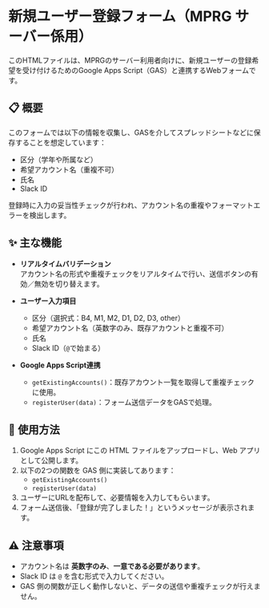 # 新規ユーザー登録フォーム（MPRG サーバー係用）

このHTMLファイルは、MPRGのサーバー利用者向けに、新規ユーザーの登録希望を受け付けるためのGoogle Apps Script（GAS）と連携するWebフォームです。


## 📋 概要

このフォームでは以下の情報を収集し、GASを介してスプレッドシートなどに保存することを想定しています：

- 区分（学年や所属など）
- 希望アカウント名（重複不可）
- 氏名
- Slack ID

登録時に入力の妥当性チェックが行われ、アカウント名の重複やフォーマットエラーを検出します。


## ✨ 主な機能

- **リアルタイムバリデーション**  
  アカウント名の形式や重複チェックをリアルタイムで行い、送信ボタンの有効／無効を切り替えます。

- **ユーザー入力項目**  
  - 区分（選択式：B4, M1, M2, D1, D2, D3, other）
  - 希望アカウント名（英数字のみ、既存アカウントと重複不可）
  - 氏名
  - Slack ID（`@`で始まる）

- **Google Apps Script連携**
  - `getExistingAccounts()`：既存アカウント一覧を取得して重複チェックに使用。
  - `registerUser(data)`：フォーム送信データをGASで処理。


## 🚀 使用方法

1. Google Apps Script にこの HTML ファイルをアップロードし、Web アプリとして公開します。
2. 以下の2つの関数を GAS 側に実装してあります：
   - `getExistingAccounts()`
   - `registerUser(data)`
3. ユーザーにURLを配布して、必要情報を入力してもらいます。
4. フォーム送信後、「登録が完了しました！」というメッセージが表示されます。


## ⚠️ 注意事項

- アカウント名は **英数字のみ**、**一意である必要があります**。
- Slack ID は `@` を含む形式で入力してください。
- GAS 側の関数が正しく動作しないと、データの送信や重複チェックが行えません。


